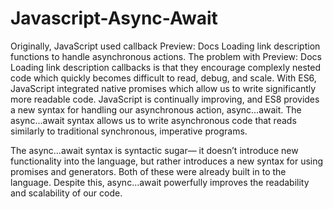 # Javascript-Async-Await
Originally, JavaScript used callback 
Preview: Docs Loading link description
functions
 to handle asynchronous actions. The problem with 
Preview: Docs Loading link description
callbacks
 is that they encourage complexly nested code which quickly becomes difficult to read, debug, and scale. With ES6, JavaScript integrated native promises which allow us to write significantly more readable code. JavaScript is continually improving, and ES8 provides a new syntax for handling our asynchronous action, async...await. The async...await syntax allows us to write asynchronous code that reads similarly to traditional synchronous, imperative programs.

The async...await syntax is syntactic sugar— it doesn’t introduce new functionality into the language, but rather introduces a new syntax for using promises and generators. Both of these were already built in to the language. Despite this, async...await powerfully improves the readability and scalability of our code. 